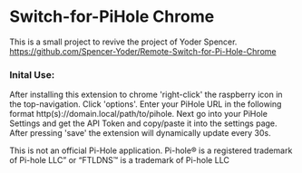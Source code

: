 # Switch-for-PiHole Chrome

This is a small project to revive the project of Yoder Spencer.
https://github.com/Spencer-Yoder/Remote-Switch-for-Pi-Hole-Chrome	

### Inital Use:

After installing this extension to chrome 'right-click' the raspberry icon in the top-navigation. Click 'options'. Enter your PiHole URL in the following format http(s)://domain.local/path/to/pihole. Next go into your PiHole Settings and get the API Token and copy/paste it into the settings page. After pressing 'save' the extension will dynamically update every 30s.

This is not an official Pi-Hole application.
Pi-hole® is a registered trademark of Pi-hole LLC” or “FTLDNS™ is a trademark of Pi-hole LLC
